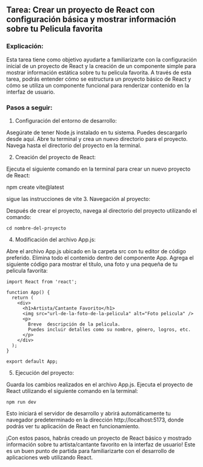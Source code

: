 ## Tarea: Crear un proyecto de React con configuración básica y mostrar información sobre tu Pelicula favorita

### Explicación:
Esta tarea tiene como objetivo ayudarte a familiarizarte con la configuración inicial de un proyecto de React y la creación de un componente simple para mostrar información estática sobre tu tu pelicula favorita. A través de esta tarea, podrás entender cómo se estructura un proyecto básico de React y cómo se utiliza un componente funcional para renderizar contenido en la interfaz de usuario.

### Pasos a seguir:

1. Configuración del entorno de desarrollo:

Asegúrate de tener Node.js instalado en tu sistema. Puedes descargarlo desde aquí.
Abre tu terminal y crea un nuevo directorio para el proyecto.
Navega hasta el directorio del proyecto en la terminal.

2. Creación del proyecto de React:

Ejecuta el siguiente comando en la terminal para crear un nuevo proyecto de React:

npm create vite@latest

sigue las instrucciones de vite
3. Navegación al proyecto:

Después de crear el proyecto, navega al directorio del proyecto utilizando el comando:

```
cd nombre-del-proyecto
```

4. Modificación del archivo App.js:

Abre el archivo App.js ubicado en la carpeta src con tu editor de código preferido.
Elimina todo el contenido dentro del componente App.
Agrega el siguiente código para mostrar el título, una foto y una pequeña de tu pelicula favorita:
```
import React from 'react';

function App() {
  return (
    <div>
      <h1>Artista/Cantante Favorito</h1>
      <img src="url-de-la-foto-de-la-pelicula" alt="Foto pelicula" />
      <p>
        Breve  descripción de la pelicula.
        Puedes incluir detalles como su nombre, género, logros, etc.
      </p>
    </div>
  );
}

export default App;
```

5. Ejecución del proyecto:

Guarda los cambios realizados en el archivo App.js.
Ejecuta el proyecto de React utilizando el siguiente comando en la terminal:
```
npm run dev
```
Esto iniciará el servidor de desarrollo y abrirá automáticamente tu navegador predeterminado en la dirección http://localhost:5173, donde podrás ver tu aplicación de React en funcionamiento.

¡Con estos pasos, habrás creado un proyecto de React básico y mostrado información sobre tu artista/cantante favorito en la interfaz de usuario! Este es un buen punto de partida para familiarizarte con el desarrollo de aplicaciones web utilizando React.
